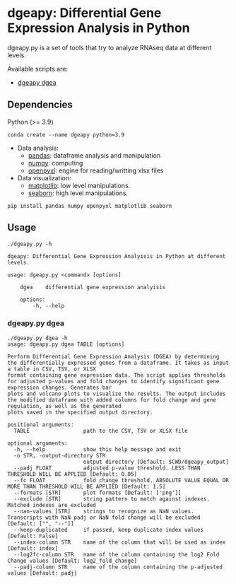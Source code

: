 # dgeapy: Differential Gene Expression Analysis in Python

dgeapy.py is a set of tools that try to analyze RNAseq data at different levels.

Available scripts are:

- [dgeapy dgea](###-dgeapy-dgea) 

## Dependencies

Python (>= 3.9)

```shell
conda create --name dgeapy python=3.9
```

- Data analysis:
    - [pandas](<https://pypi.org/project/pandas/>): dataframe analysis and
      manipulation
    - [numpy](<https://pypi.org/project/numpy/>): computing
    - [openpyxl](<https://pypi.org/project/openpyxl/>): engine for reading/writting xlsx files
- Data visualization:
    - [matplotlib](<https://pypi.org/project/matplotlib/>): low level manipulations.
    - [seaborn](<https://pypi.org/project/seaborn/>): high level manipulations.

```shell
pip install pandas numpy openpyxl matplotlib seaborn
```
## Usage

```
./dgeapy.py -h

dgeapy: Differential Gene Expression Analyisis in Python at different levels.

usage: dgeapy.py <command> [options]

    dgea    differential gene expression analyisis

    options:
        -h, --help
```

### dgeapy.py dgea

```
./dgeapy.py dgea -h
usage: dgeapy.py dgea TABLE [options]

Perform Differential Gene Expression Analysis (DGEA) by determining the differentially expressed genes from a dataframe. It takes as input a table in CSV, TSV, or XLSX
format containing gene expression data. The script applies thresholds for adjusted p-values and fold changes to identify significant gene expression changes. Generates bar
plots and volcano plots to visualize the results. The output includes the modified dataframe with added columns for fold change and gene regulation, as well as the generated
plots saved in the specified output directory.

positional arguments:
  TABLE                 path to the CSV, TSV or XLSX file

optional arguments:
  -h, --help            show this help message and exit
  -o STR, -output-directory STR
                        output directory [Default: $CWD/dgeapy_output]
  --padj FLOAT          adjusted p-value threshold. LESS THAN THRESHOLD WILL BE APPLIED [Default: 0.05]
  --fc FLOAT            fold change threshold. ABSOLUTE VALUE EQUAL OR MORE THAN THRESHOLD WILL BE APPLIED [Default: 1.5]
  --formats [STR]       plot formats [Default: ['png']]
  --exclude [STR]       string pattern to match against indexes. Matched indexes are excluded
  --nan-values [STR]    strings to recognize as NaN values. Transcripts with NaN padj or NaN fold change will be excluded [Default: ["", "--"]]
  --keep-duplicated     if passed, keep duplicate index values [Default: False]
  --index-column STR    name of the column that will be used as index [Default: index]
  --log2fc-column STR   name of the column containing the log2 Fold Change values [Default: log2_fold_change]
  --padj-column STR     name of the column containing the p-adjusted values [Default: padj]
```

